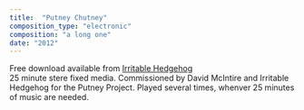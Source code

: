 ```yaml
---
title:  "Putney Chutney"
composition_type: "electronic"
composition: "a long one"
date: "2012"
--- 
```

Free download available from [Irritable Hedgehog](http://recordings.irritablehedgehog.com/track/putney-chutney)   
25 minute stere fixed media. Commissioned by David McIntire and Irritable Hedgehog for the Putney Project. Played several times, whenver 25 minutes of music are needed.  